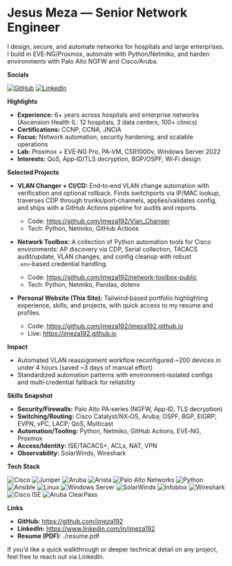 # Jesus Meza — Senior Network Engineer

I design, secure, and automate networks for hospitals and large enterprises. I build in EVE‑NG/Proxmox, automate with Python/Netmiko, and harden environments with Palo Alto NGFW and Cisco/Aruba.

**Socials**

[![GitHub](https://img.shields.io/badge/GitHub-jmeza192-181717?style=for-the-badge&logo=github&logoColor=white)](https://github.com/jmeza192)
[![LinkedIn](https://img.shields.io/badge/LinkedIn-jesus%20meza-0A66C2?style=for-the-badge&logo=linkedin&logoColor=white)](https://www.linkedin.com/in/jmeza192)

**Highlights**

- **Experience:** 6+ years across hospitals and enterprise networks (Ascension Health IL: 12 hospitals, 3 data centers, 100+ clinics)
- **Certifications:** CCNP, CCNA, JNCIA
- **Focus:** Network automation, security hardening, and scalable operations
- **Lab:** Proxmox + EVE‑NG Pro, PA‑VM, CSR1000v, Windows Server 2022
- **Interests:** QoS, App‑ID/TLS decryption, BGP/OSPF, Wi‑Fi design

**Selected Projects**

- **VLAN Changer + CI/CD:** End‑to‑end VLAN change automation with verification and optional rollback. Finds switchports via IP/MAC lookup, traverses CDP through trunks/port‑channels, applies/validates config, and ships with a GitHub Actions pipeline for audits and reports.
  - Code: https://github.com/jmeza192/Vlan_Changer
  - Tech: Python, Netmiko, GitHub Actions

- **Network Toolbox:** A collection of Python automation tools for Cisco environments: AP discovery via CDP, Serial collection, TACACS audit/update, VLAN changes, and config cleanup with robust `.env`‑based credential handling.
  - Code: https://github.com/jmeza192/network-toolbox-public
  - Tech: Python, Netmiko, Pandas, dotenv

- **Personal Website (This Site):** Tailwind‑based portfolio highlighting experience, skills, and projects, with quick access to my resume and profiles.
  - Code: https://github.com/jmeza192/jmeza192.github.io
  - Live: https://jmeza192.github.io

**Impact**

- Automated VLAN reassignment workflow reconfigured ~200 devices in under 4 hours (saved ~3 days of manual effort)
- Standardized automation patterns with environment‑isolated configs and multi‑credential fallback for reliability

**Skills Snapshot**

- **Security/Firewalls:** Palo Alto PA‑series (NGFW, App‑ID, TLS decryption)
- **Switching/Routing:** Cisco Catalyst/NX‑OS, Aruba; OSPF, BGP, EIGRP; EVPN, vPC, LACP; QoS, Multicast
- **Automation/Tooling:** Python, Netmiko, GitHub Actions, EVE‑NG, Proxmox
- **Access/Identity:** ISE/TACACS+, ACLs, NAT, VPN
- **Observability:** SolarWinds, Wireshark

**Tech Stack**

![Cisco](https://img.shields.io/badge/Cisco-1BA0D7?style=for-the-badge&logo=cisco&logoColor=white)
![Juniper](https://img.shields.io/badge/Juniper-84B135?style=for-the-badge&logo=junipernetworks&logoColor=white)
![Aruba](https://img.shields.io/badge/Aruba-ED6F00?style=for-the-badge&logo=aruba&logoColor=white)
![Arista](https://img.shields.io/badge/Arista-003D6B?style=for-the-badge&logoColor=white)
![Palo Alto Networks](https://img.shields.io/badge/Palo%20Alto%20Networks-F37021?style=for-the-badge&logo=palantir&logoColor=white)
![Python](https://img.shields.io/badge/Python-3776AB?style=for-the-badge&logo=python&logoColor=white)
![Ansible](https://img.shields.io/badge/Ansible-EE0000?style=for-the-badge&logo=ansible&logoColor=white)
![Linux](https://img.shields.io/badge/Linux-000000?style=for-the-badge&logo=linux&logoColor=white)
![Windows Server](https://img.shields.io/badge/Windows%20Server-0078D4?style=for-the-badge&logo=windows&logoColor=white)
![SolarWinds](https://img.shields.io/badge/SolarWinds-F2B01A?style=for-the-badge&logo=solarwinds&logoColor=black)
![Infoblox](https://img.shields.io/badge/Infoblox-1C3F94?style=for-the-badge&logo=infoblox&logoColor=white)
![Wireshark](https://img.shields.io/badge/Wireshark-1679A7?style=for-the-badge&logo=wireshark&logoColor=white)
![Cisco ISE](https://img.shields.io/badge/Cisco%20ISE-1BA0D7?style=for-the-badge&logo=cisco&logoColor=white)
![Aruba ClearPass](https://img.shields.io/badge/Aruba%20ClearPass-ED6F00?style=for-the-badge&logo=aruba&logoColor=white)

**Links**

- **GitHub:** https://github.com/jmeza192
- **LinkedIn:** https://www.linkedin.com/in/jmeza192
- **Resume (PDF):** ./resume.pdf

If you’d like a quick walkthrough or deeper technical detail on any project, feel free to reach out via LinkedIn.
